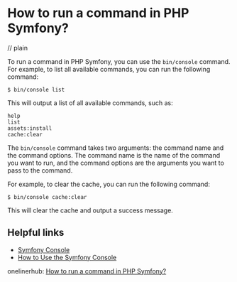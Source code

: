 # How to run a command in PHP Symfony?
// plain

To run a command in PHP Symfony, you can use the `bin/console` command. For example, to list all available commands, you can run the following command:

```
$ bin/console list
```

This will output a list of all available commands, such as:

```
help
list
assets:install
cache:clear
```

The `bin/console` command takes two arguments: the command name and the command options. The command name is the name of the command you want to run, and the command options are the arguments you want to pass to the command.

For example, to clear the cache, you can run the following command:

```
$ bin/console cache:clear
```

This will clear the cache and output a success message.

## Helpful links

- [Symfony Console](https://symfony.com/doc/current/console.html)
- [How to Use the Symfony Console](https://knpuniversity.com/screencast/symfony-console)

onelinerhub: [How to run a command in PHP Symfony?](https://onelinerhub.com/php-symfony/how-to-run-a-command-in-php-symfony)